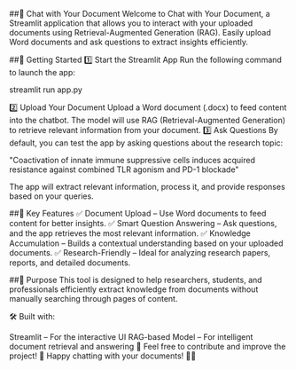 ##📄 Chat with Your Document
Welcome to Chat with Your Document, a Streamlit application that allows you to interact with your uploaded documents using Retrieval-Augmented Generation (RAG). Easily upload Word documents and ask questions to extract insights efficiently.

##🚀 Getting Started
1️⃣ Start the Streamlit App
Run the following command to launch the app:

streamlit run app.py

2️⃣ Upload Your Document
Upload a Word document (.docx) to feed content into the chatbot.
The model will use RAG (Retrieval-Augmented Generation) to retrieve relevant information from your document.
3️⃣ Ask Questions
By default, you can test the app by asking questions about the research topic:

"Coactivation of innate immune suppressive cells induces acquired resistance against combined TLR agonism and PD-1 blockade"

The app will extract relevant information, process it, and provide responses based on your queries.

##📌 Key Features
✅ Document Upload – Use Word documents to feed content for better insights.
✅ Smart Question Answering – Ask questions, and the app retrieves the most relevant information.
✅ Knowledge Accumulation – Builds a contextual understanding based on your uploaded documents.
✅ Research-Friendly – Ideal for analyzing research papers, reports, and detailed documents.

##🎯 Purpose
This tool is designed to help researchers, students, and professionals efficiently extract knowledge from documents without manually searching through pages of content.

🛠 Built with:

Streamlit – For the interactive UI
RAG-based Model – For intelligent document retrieval and answering
📢 Feel free to contribute and improve the project! 🚀
Happy chatting with your documents! 📝💬
